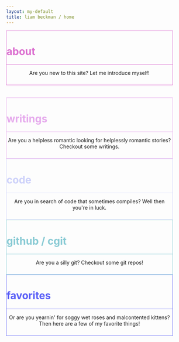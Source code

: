 ```yaml
---
layout: my-default
title: liam beckman / home
---
```



<!-- https://stackoverflow.com/questions/1685078/how-do-you-make-a-div-tag-into-a-link -->

<div class="container">

<div class="fixed" id="featured" onclick="location.href='/about'" style="border: solid 1px #DB6ecf; width: 90%; background-image: url('assets/png/code_example2_pink.png')">
    <h1 style = "color: #DB6ECF ;">about</h1>
    <div class="border-home" style="border-bottom: 1px solid #db6ecf;"></div>
    <p style="text-align: center; padding-bottom: 10px;">Are you new to this site? Let me introduce myself!</p>

  </div>

<br />
<br />

<div class="fixed" id="featured" onclick="location.href='/writings'" style="border: solid 1px #E6ABED; width: 90%; background-image: url('assets/png/code_example2_pink.png')">
    <h1 style = "color: #E6ABED;">writings</h1>
    <div class="border-home" style="border-bottom: 1px solid #e6abed;"></div>
    <p style="text-align: center; padding-bottom: 10px;">Are you a helpless romantic looking for helplessly romantic stories? Checkout some writings.</p>

  </div>


<div class="fixed" id="featured" onclick="location.href='/code'" style="border: solid 1px #CDD1FA; width: 90%; background-image: url('assets/png/code_example2_pink.png')">
    <h1 style = "color: #cdd1fa;">code</h1>
    <div class="border-home" style="border-bottom: 1px solid #cdd1fa;"></div>
    <p style="text-align: center; padding-bottom: 10px;">Are you in search of code that sometimes compiles? Well then you're in luck.</p>

  </div>


<div class="fixed" id="featured" onclick="location.href='https://www.github.com/lbeckman314'" style="border: solid 1px #88CAD4; width: 90%; background-image: url('assets/png/code_example2_pink.png')">
    <h1 style = "color: #88CAD4;">github / cgit</h1>
    <div class="border-home" style="border-bottom: 1px solid #88cad4;"></div>
    <p style="text-align: center; padding-bottom: 10px;">Are you a silly git? Checkout some git repos!</p>

  </div>


<div class="fixed" id="featured" onclick="location.href='/favorites'" style="border: solid 1px #595EF7; width: 90%; background-image: url('assets/png/code_example2_pink.png')">
    <h1 style = "color: #595EF7;">favorites</h1>
    <div class="border-home" style="border-bottom: 1px solid #595ef7;"></div>
    <p style="text-align: center; padding-bottom: 10px;">Or are you yearnin' for soggy wet roses and malcontented kittens? Then here are a few of my favorite things!</p>

  </div>



</div>

